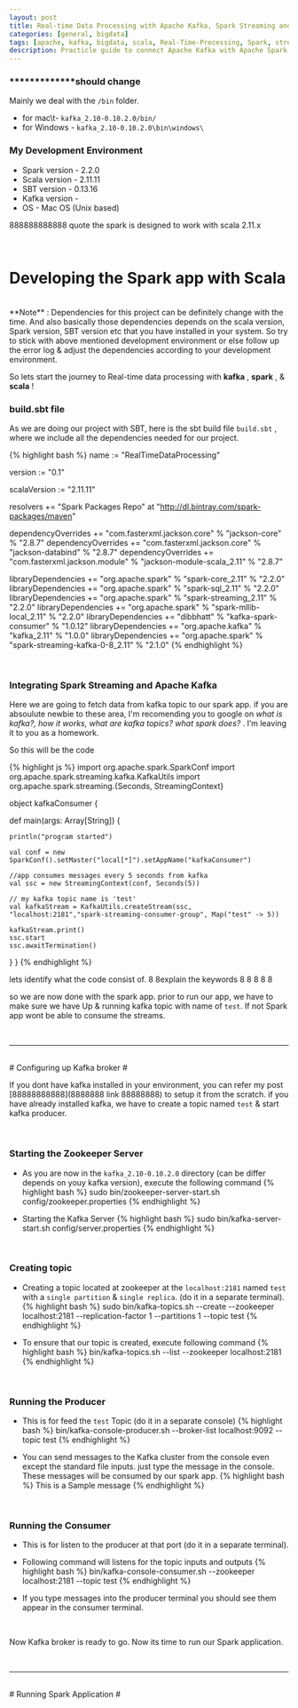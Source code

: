```yaml
---
layout: post
title: Real-time Data Processing with Apache Kafka, Spark Streaming and Scala
categories: [general, bigdata]
tags: [apache, kafka, bigdata, scala, Real-Time-Processing, Spark, streaming]
description: Practicle guide to connect Apache Kafka with Apache Spark using Scala, for real-time processing. 
---
```


### *************should change ###
Mainly we deal with the `/bin` folder.

  - for mac\t- `kafka_2.10-0.10.2.0/bin/`
  - for Windows - `kafka_2.10-0.10.2.0\bin\windows\`


### My Development Environment ###

  - Spark version 	- 2.2.0
  - Scala version	- 2.11.11
  - SBT version 	- 0.13.16
  - Kafka version 	- 
  - OS 				- Mac OS (Unix based)

  888888888888 quote the spark is designed to work with scala 2.11.x

<br>

# Developing the Spark app with Scala #
<br>
**Note** : Dependencies for this project can be definitely change with the time. And also basically those dependencies depends on the scala version, Spark version, SBT version etc that you have installed in your system. So try to stick with above mentioned development environment or else follow up the error log & adjust the dependencies according to your development environment.

<br>

So lets start the journey to Real-time data processing with **kafka** , **spark** , & **scala** !

### build.sbt file ###

As we are doing our project with SBT, here is the sbt build file `build.sbt` , where we include all the dependencies needed for our project.

{% highlight bash %}
  name := "RealTimeDataProcessing"

  version := "0.1"

  scalaVersion := "2.11.11"

  resolvers += "Spark Packages Repo" at "http://dl.bintray.com/spark-packages/maven"

  dependencyOverrides += "com.fasterxml.jackson.core" % "jackson-core" % "2.8.7"
  dependencyOverrides += "com.fasterxml.jackson.core" % "jackson-databind" % "2.8.7"
  dependencyOverrides += "com.fasterxml.jackson.module" % "jackson-module-scala_2.11" % "2.8.7"

  libraryDependencies += "org.apache.spark" % "spark-core_2.11" % "2.2.0"
  libraryDependencies += "org.apache.spark" % "spark-sql_2.11" % "2.2.0"
  libraryDependencies += "org.apache.spark" % "spark-streaming_2.11" % "2.2.0"
  libraryDependencies += "org.apache.spark" % "spark-mllib-local_2.11" % "2.2.0"
  libraryDependencies += "dibbhatt" % "kafka-spark-consumer" % "1.0.12"
  libraryDependencies += "org.apache.kafka" % "kafka_2.11" % "1.0.0"
  libraryDependencies += "org.apache.spark" % "spark-streaming-kafka-0-8_2.11" % "2.1.0"
{% endhighlight %}

<br>

### Integrating Spark Streaming and Apache Kafka ###

Here we are going to fetch data from kafka topic to our spark app. if you are absoulute newbie to these area, I'm recomending you to google on _what is kafka?, how it works, what are kafka topics? what spark does?_ . I’m leaving it to you as a homework.

So this will be the code

{% highlight js %}
import org.apache.spark.SparkConf
import org.apache.spark.streaming.kafka.KafkaUtils
import org.apache.spark.streaming.{Seconds, StreamingContext}


object kafkaConsumer {

  def main(args: Array[String]) {

    println("program started")

    val conf = new SparkConf().setMaster("local[*]").setAppName("kafkaConsumer")

    //app consumes messages every 5 seconds from kafka
    val ssc = new StreamingContext(conf, Seconds(5))

    // my kafka topic name is 'test'
    val kafkaStream = KafkaUtils.createStream(ssc, "localhost:2181","spark-streaming-consumer-group", Map("test" -> 5))

    kafkaStream.print()
    ssc.start
    ssc.awaitTermination()

  }
}
{% endhighlight %}

lets identify what the code consist of.
8
8explain the keywords
8
8
8
8
8

so we are now done with the spark app. prior to run our app, we have to make sure we have Up & running kafka topic with name of `test`. If not Spark app wont be able to consume the streams.

  <br>

--------------

<br>
# Configuring up Kafka broker #

If you dont have kafka installed in your environment, you can refer my post [88888888888](8888888 link 88888888) to setup it from the scratch.
if you have already installed kafka, we have to create a topic named `test` & start kafka producer.

  <br>


### Starting the Zookeeper Server ###

  - As you are now in the `kafka_2.10-0.10.2.0` directory (can be differ depends on youy kafka version), execute the following command
  {% highlight bash %}
  sudo bin/zookeeper-server-start.sh config/zookeeper.properties
  {% endhighlight %}

  - Starting the Kafka Server
  {% highlight bash %}
  sudo bin/kafka-server-start.sh config/server.properties
  {% endhighlight %}

  <br>

### Creating topic ###

  - Creating a topic located at zookeeper at the `localhost:2181` named `test` with a `single partition` & `single replica`. (do it in a separate terminal).
  {% highlight bash %}
  sudo bin/kafka-topics.sh --create --zookeeper localhost:2181 --replication-factor 1 --partitions 1 --topic test
  {% endhighlight %}

  - To ensure that our topic is created, execute following command
  {% highlight bash %}
  bin/kafka-topics.sh --list --zookeeper localhost:2181
  {% endhighlight %}

  <br>

### Running the Producer ###

  - This is for feed the `test` Topic (do it in a separate console)
  {% highlight bash %}
  bin/kafka-console-producer.sh --broker-list localhost:9092 --topic test
  {% endhighlight %}

  - You can send messages to the Kafka cluster from the console even except the standard file inputs. just type the message in the console. These messages will be consumed by our spark app.
  {% highlight bash %}
  This is a Sample message
  {% endhighlight %}

  <br>

### Running the Consumer ###

  - This is for listen to the producer at that port (do it in a separate terminal).
  - Following command will listens for the topic inputs and outputs
    {% highlight bash %}
    bin/kafka-console-consumer.sh --zookeeper localhost:2181 --topic test
    {% endhighlight %}

  - If you type messages into the producer terminal you should see them appear in the consumer terminal.

  <br>

Now Kafka broker is ready to go. Now its time to run our Spark application.

  <br>

--------------

<br>
# Running Spark Application #

